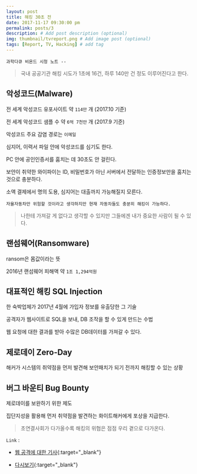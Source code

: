 ```yaml
---
layout: post
title: 해킹 30초 전
date: 2017-11-17 09:30:00 pm
permalink: posts/3
description: # Add post description (optional)
img: thumbnail/tvreport.png # Add image post (optional)
tags: [Report, TV, Hacking] # add tag
---
```


`과학다큐 비욘드 시청 노트 --`

> 국내 공공기관 해킹 시도가 1초에 16건, 하루 140만 건 정도 이루어진다고 한다.

## 악성코드(Malware)

전 세계 악성코드 유포사이트 약 `114만` 개 (2017.10 기준)

전 세계 악성코드 샘플 수 약 `6억 7천만` 개 (2017.9 기준)

악성코드 주요 감염 경로는 `이메일`

심지어, 이력서 파일 안에 악성코드를 심기도 한다.

PC 안에 공인인증서를 훔치는 데 30초도 안 걸린다.

보안이 취약한 와이파이는 ID, 비밀번호가 아닌 서버에서 전달하는 인증정보만을 훔치는 것으로 충분하다.

소액 결제에서 명의 도용, 심지어는 대출까지 가능해질지 모른다.

`자율자동차만 위험할 것이라고 생각하지만 현재 자동차들도 충분히 해킹이 가능하다.`

> 나한테 가져갈 게 없다고 생각할 수 있지만 그들에겐 내가 중요한 사람이 될 수 있다.

## 랜섬웨어(Ransomware)

ransom은 몸값이라는 뜻

2016년 랜섬웨어 피해액 약 `1조 1,294억원`

## 대표적인 해킹 SQL Injection

한 숙박업체가 2017년 4월에 가입자 정보를 유출당한 그 기술

공격자가 웹사이트로 SQL을 보내, DB 조작을 할 수 있게 만드는 수법

웹 요청에 대한 결과를 받아 수많은 DB데이터를 가져갈 수 있다.

## 제로데이 Zero-Day

해커가 시스템의 취약점을 먼저 발견해 보안패치가 되기 전까지 해킹할 수 있는 상황

## 버그 바운티 Bug Bounty

제로데이를 보완하기 위한 제도

집단지성을 활용해 먼저 취약점을 발견하는 화이트해커에게 포상을 지급한다.

> 초연결사회가 다가올수록 해킹의 위협은 점점 우리 곁으로 다가온다.

`Link` : 

* [웹 공격에 대한 기사](http://www.zdnet.co.kr/news/news_view.asp?artice_id=20170522162444){:target="_blank"}

* [다시보기](http://www.ebs.co.kr/tv/show?prodId=124333&lectId=10784084){:target="_blank"}
